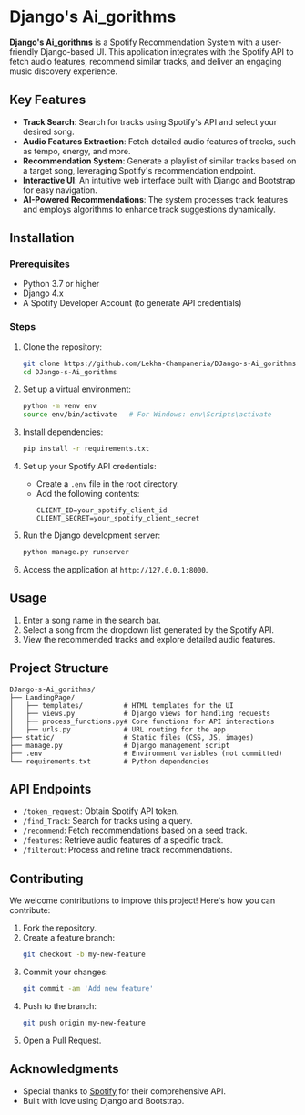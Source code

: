 # Django's Ai_gorithms

**Django's Ai_gorithms** is a Spotify Recommendation System with a user-friendly Django-based UI. This application integrates with the Spotify API to fetch audio features, recommend similar tracks, and deliver an engaging music discovery experience.

## Key Features

- **Track Search**: Search for tracks using Spotify's API and select your desired song.
- **Audio Features Extraction**: Fetch detailed audio features of tracks, such as tempo, energy, and more.
- **Recommendation System**: Generate a playlist of similar tracks based on a target song, leveraging Spotify's recommendation endpoint.
- **Interactive UI**: An intuitive web interface built with Django and Bootstrap for easy navigation.
- **AI-Powered Recommendations**: The system processes track features and employs algorithms to enhance track suggestions dynamically.

## Installation

### Prerequisites

- Python 3.7 or higher
- Django 4.x
- A Spotify Developer Account (to generate API credentials)

### Steps

1. Clone the repository:
   ```bash
   git clone https://github.com/Lekha-Champaneria/DJango-s-Ai_gorithms.git
   cd DJango-s-Ai_gorithms
   ```

2. Set up a virtual environment:
   ```bash
   python -m venv env
   source env/bin/activate   # For Windows: env\Scripts\activate
   ```

3. Install dependencies:
   ```bash
   pip install -r requirements.txt
   ```

4. Set up your Spotify API credentials:
   - Create a `.env` file in the root directory.
   - Add the following contents:
     ```
     CLIENT_ID=your_spotify_client_id
     CLIENT_SECRET=your_spotify_client_secret
     ```

5. Run the Django development server:
   ```bash
   python manage.py runserver
   ```

6. Access the application at `http://127.0.0.1:8000`.

## Usage

1. Enter a song name in the search bar.
2. Select a song from the dropdown list generated by the Spotify API.
3. View the recommended tracks and explore detailed audio features.

## Project Structure

```
DJango-s-Ai_gorithms/
├── LandingPage/
│   ├── templates/          # HTML templates for the UI
│   ├── views.py            # Django views for handling requests
│   ├── process_functions.py# Core functions for API interactions
│   ├── urls.py             # URL routing for the app
├── static/                 # Static files (CSS, JS, images)
├── manage.py               # Django management script
├── .env                    # Environment variables (not committed)
└── requirements.txt        # Python dependencies
```

## API Endpoints

- `/token_request`: Obtain Spotify API token.
- `/find_Track`: Search for tracks using a query.
- `/recommend`: Fetch recommendations based on a seed track.
- `/features`: Retrieve audio features of a specific track.
- `/filterout`: Process and refine track recommendations.

## Contributing

We welcome contributions to improve this project! Here's how you can contribute:

1. Fork the repository.
2. Create a feature branch:
   ```bash
   git checkout -b my-new-feature
   ```
3. Commit your changes:
   ```bash
   git commit -am 'Add new feature'
   ```
4. Push to the branch:
   ```bash
   git push origin my-new-feature
   ```
5. Open a Pull Request.

## Acknowledgments

- Special thanks to [Spotify](https://developer.spotify.com/) for their comprehensive API.
- Built with love using Django and Bootstrap.
